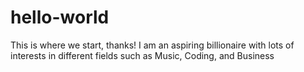 # hello-world
This is where we start, thanks!
I am an aspiring billionaire with lots of interests in different fields such as Music, Coding, and Business
